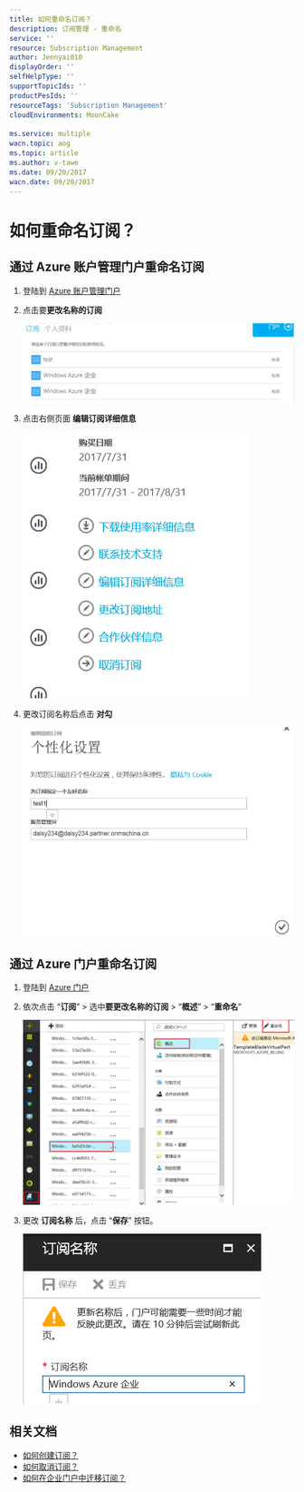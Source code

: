 ```yaml
---
title: 如何重命名订阅？
description: 订阅管理 - 重命名
service: ''
resource: Subscription Management
author: Jennyai010
displayOrder: ''
selfHelpType: ''
supportTopicIds: ''
productPesIds: ''
resourceTags: 'Subscription Management'
cloudEnvironments: MoonCake

ms.service: multiple
wacn.topic: aog
ms.topic: article
ms.author: v-tawe
ms.date: 09/20/2017
wacn.date: 09/20/2017
---
```

# 如何重命名订阅？

## 通过 Azure 账户管理门户重命名订阅

1. 登陆到 [Azure 账户管理门户](https://account.windowsazure.cn)
2. 点击要**更改名称的订阅**

    ![01](media/aog-commerce-subscription-management-rename/01.png)

3. 点击右侧页面 **编辑订阅详细信息**

    ![02](media/aog-commerce-subscription-management-rename/02.png)

4. 更改订阅名称后点击 **对勾**

    ![03](media/aog-commerce-subscription-management-rename/03.png)

## 通过 Azure 门户重命名订阅

1. 登陆到 [Azure 门户](https://portal.azure.cn)
2. 依次点击 “**订阅**” > 选中**要更改名称的订阅** > “**概述**” > “**重命名**”

    ![04](media/aog-commerce-subscription-management-rename/04.png)

3. 更改 **订阅名称** 后，点击 “**保存**” 按钮。

    ![05](media/aog-commerce-subscription-management-rename/05.png)

## 相关文档

- [如何创建订阅？](aog-subscription-management-create.md)
- [如何取消订阅？](aog-subscription-management-cancel.md)
- [如何在企业门户中迁移订阅？](aog-subscription-management-migrate.md)